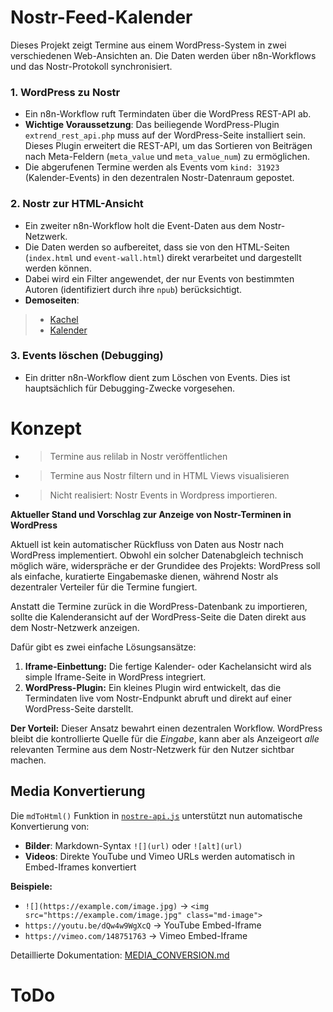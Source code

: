 # Nostr-Feed-Kalender

Dieses Projekt zeigt Termine aus einem WordPress-System in zwei verschiedenen Web-Ansichten an. Die Daten werden über n8n-Workflows und das Nostr-Protokoll synchronisiert.

### 1. WordPress zu Nostr

- Ein n8n-Workflow ruft Termindaten über die WordPress REST-API ab.
- **Wichtige Voraussetzung**: Das beiliegende WordPress-Plugin `extrend_rest_api.php` muss auf der WordPress-Seite installiert sein. Dieses Plugin erweitert die REST-API, um das Sortieren von Beiträgen nach Meta-Feldern (`meta_value` und `meta_value_num`) zu ermöglichen.
- Die abgerufenen Termine werden als Events vom `kind: 31923` (Kalender-Events) in den dezentralen Nostr-Datenraum gepostet.

### 2. Nostr zur HTML-Ansicht

- Ein zweiter n8n-Workflow holt die Event-Daten aus dem Nostr-Netzwerk.
- Die Daten werden so aufbereitet, dass sie von den HTML-Seiten (`index.html` und `event-wall.html`) direkt verarbeitet und dargestellt werden können.
- Dabei wird ein Filter angewendet, der nur Events von bestimmten Autoren (identifiziert durch ihre `npub`) berücksichtigt.
- **Demoseiten**: 
 >- [Kachel](https://rpi-virtuell.github.io/nostrfeed_calendar/)
 >- [Kalender](https://rpi-virtuell.github.io/nostrfeed_calendar/calendar-view.html)
 

### 3. Events löschen (Debugging)

- Ein dritter n8n-Workflow dient zum Löschen von Events. Dies ist hauptsächlich für Debugging-Zwecke vorgesehen.



# Konzept

 - > Termine aus relilab in Nostr veröffentlichen
 - > Termine aus Nostr filtern und in HTML Views visualisieren
 - > Nicht realisiert: Nostr Events in Wordpress importieren.

 **Aktueller Stand und Vorschlag zur Anzeige von Nostr-Terminen in WordPress**

 Aktuell ist kein automatischer Rückfluss von Daten aus Nostr nach WordPress implementiert. Obwohl ein solcher Datenabgleich technisch möglich wäre, widerspräche er der Grundidee des Projekts: WordPress soll als einfache, kuratierte Eingabemaske dienen, während Nostr als dezentraler Verteiler für die Termine fungiert.

 Anstatt die Termine zurück in die WordPress-Datenbank zu importieren, sollte die Kalenderansicht auf der WordPress-Seite die Daten direkt aus dem Nostr-Netzwerk anzeigen.

 Dafür gibt es zwei einfache Lösungsansätze:

 1.  **Iframe-Einbettung:** Die fertige Kalender- oder Kachelansicht wird als simple Iframe-Seite in WordPress integriert.
 2.  **WordPress-Plugin:** Ein kleines Plugin wird entwickelt, das die Termindaten live vom Nostr-Endpunkt abruft und direkt auf einer WordPress-Seite darstellt.

 **Der Vorteil:** Dieser Ansatz bewahrt einen dezentralen Workflow. WordPress bleibt die kontrollierte Quelle für die *Eingabe*, kann aber als Anzeigeort *alle* relevanten Termine aus dem Nostr-Netzwerk für den Nutzer sichtbar machen.

## Media Konvertierung

Die `mdToHtml()` Funktion in [`nostre-api.js`](nostre-api.js) unterstützt nun automatische Konvertierung von:

- **Bilder**: Markdown-Syntax `![](url)` oder `![alt](url)`
- **Videos**: Direkte YouTube und Vimeo URLs werden automatisch in Embed-Iframes konvertiert

**Beispiele:**
- `![](https://example.com/image.jpg)` → `<img src="https://example.com/image.jpg" class="md-image">`
- `https://youtu.be/dQw4w9WgXcQ` → YouTube Embed-Iframe
- `https://vimeo.com/148751763` → Vimeo Embed-Iframe

Detaillierte Dokumentation: [MEDIA_CONVERSION.md](MEDIA_CONVERSION.md)

# ToDo
